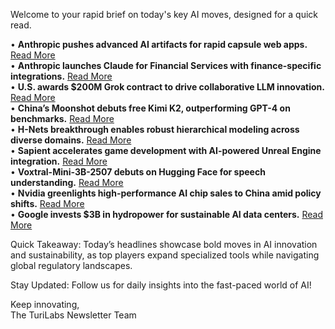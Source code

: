 Welcome to your rapid brief on today's key AI moves, designed for a quick read.

• **Anthropic pushes advanced AI artifacts for rapid capsule web apps.** [Read More](https://ben-mini.com/2025/claude-is-kicking-chatgpts-butt)  
• **Anthropic launches Claude for Financial Services with finance-specific integrations.** [Read More](https://www.anthropic.com/news/claude-for-financial-services)  
• **U.S. awards $200M Grok contract to drive collaborative LLM innovation.** [Read More](https://www.theverge.com/news/706855/grok-mechahitler-xai-defense-department-contract)  
• **China’s Moonshot debuts free Kimi K2, outperforming GPT-4 on benchmarks.** [Read More](https://venturebeat.com/ai/moonshot-ais-kimi-k2-outperforms-gpt-4-in-key-benchmarks-and-its-free/)  
• **H-Nets breakthrough enables robust hierarchical modeling across diverse domains.** [Read More](https://cartesia.ai/blog/hierarchical-modeling)  
• **Sapient accelerates game development with AI-powered Unreal Engine integration.** [Read More](https://www.sapientstudio.com/)  
• **Voxtral-Mini-3B-2507 debuts on Hugging Face for speech understanding.** [Read More](https://huggingface.co/mistralai/Voxtral-Mini-3B-2507)  
• **Nvidia greenlights high-performance AI chip sales to China amid policy shifts.** [Read More](https://apnews.com/article/nvidia-china-ai-chips-h20-trump-91588c36559bc881b8e010a9ed95cf0a)  
• **Google invests $3B in hydropower for sustainable AI data centers.** [Read More](https://qz.com/google-spends-3-billion-hydropower-for-ai-data-centers)

Quick Takeaway: Today’s headlines showcase bold moves in AI innovation and sustainability, as top players expand specialized tools while navigating global regulatory landscapes.

Stay Updated: Follow us for daily insights into the fast-paced world of AI!

Keep innovating,  
The TuriLabs Newsletter Team